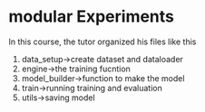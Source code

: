 # modular Experiments
In this course, the tutor organized his files like this
1. data_setup->create dataset and dataloader
2. engine->the training fucntion
3. model_builder->function to make the model
4. train->running training and evaluation
5. utils->saving model
